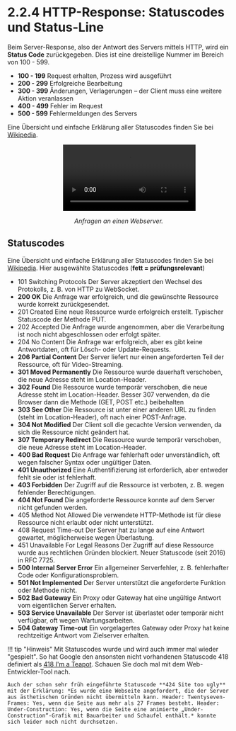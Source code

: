 # 2.2.4 HTTP-Response: Statuscodes und Status-Line

Beim Server-Response, also der Antwort des Servers mittels HTTP, wird ein **Status Code** zurückgegeben. Dies ist eine dreistellige Nummer im Bereich von 100 - 599.

- **100 - 199** Request erhalten, Prozess wird ausgeführt
- **200 - 299** Erfolgreiche Bearbeitung
- **300 - 399** Änderungen, Verlagerungen – der Client muss eine weitere Aktion veranlassen
- **400 - 499** Fehler im Request
- **500 - 599** Fehlermeldungen des Servers

Eine Übersicht und einfache Erklärung aller Statuscodes finden Sie bei [Wikipedia](https://de.wikipedia.org/wiki/HTTP-Statuscode#Liste_der_HTTP-Statuscodes).

<div style="width: 50%; margin: auto;">
  <video controls>
    <source src="../media/4-StatuscodesUndConnection.mp4" type="video/mp4">
    Ihr Browser unterstützt das Video-Tag nicht.
  </video>
  <p style="text-align: center;"><em>Anfragen an einen Webserver.</em></p>
</div>


## Statuscodes

Eine Übersicht und einfache Erklärung aller Statuscodes finden Sie bei [Wikipedia](https://de.wikipedia.org/wiki/HTTP-Statuscode#Liste_der_HTTP-Statuscodes).
Hier ausgewählte Statuscodes (**fett = prüfungsrelevant**)

- 101 Switching Protocols Der Server akzeptiert den Wechsel des Protokolls, z. B. von HTTP zu WebSocket.
- **200 OK** Die Anfrage war erfolgreich, und die gewünschte Ressource wurde korrekt zurückgesendet.
- 201 Created Eine neue Ressource wurde erfolgreich erstellt. Typischer Statuscode der Methode PUT.
- 202 Accepted Die Anfrage wurde angenommen, aber die Verarbeitung ist noch nicht abgeschlossen oder erfolgt später.
- 204 No Content Die Anfrage war erfolgreich, aber es gibt keine Antwortdaten, oft für Lösch- oder Update-Requests.
- **206 Partial Content** Der Server liefert nur einen angeforderten Teil der Ressource, oft für Video-Streaming.
- **301 Moved Permanently** Die Ressource wurde dauerhaft verschoben, die neue Adresse steht im Location-Header.
- **302 Found** Die Ressource wurde temporär verschoben, die neue Adresse steht im Location-Header. Besser 307 verwenden, da die Browser dann die Methode (GET, POST etc.) beibehalten
- **303 See Other** Die Ressource ist unter einer anderen URL zu finden (steht im Location-Header), oft nach einer POST-Anfrage.
- **304 Not Modified** Der Client soll die gecachte Version verwenden, da sich die Ressource nicht geändert hat.
- **307 Temporary Redirect** Die Ressource wurde temporär verschoben, die neue Adresse steht im Location-Header.
- **400 Bad Request** Die Anfrage war fehlerhaft oder unverständlich, oft wegen falscher Syntax oder ungültiger Daten.
- **401 Unauthorized** Eine Authentifizierung ist erforderlich, aber entweder fehlt sie oder ist fehlerhaft.
- **403 Forbidden** Der Zugriff auf die Ressource ist verboten, z. B. wegen fehlender Berechtigungen.
- **404 Not Found** Die angeforderte Ressource konnte auf dem Server nicht gefunden werden.
- 405 Method Not Allowed Die verwendete HTTP-Methode ist für diese Ressource nicht erlaubt oder nicht unterstützt.
- 408 Request Time-out Der Server hat zu lange auf eine Antwort gewartet, möglicherweise wegen Überlastung.
- 451 Unavailable For Legal Reasons Der Zugriff auf diese Ressource wurde aus rechtlichen Gründen blockiert. Neuer Statuscode (seit 2016) in RFC 7725.
- **500 Internal Server Error** Ein allgemeiner Serverfehler, z. B. fehlerhafter Code oder Konfigurationsproblem.
- **501 Not Implemented** Der Server unterstützt die angeforderte Funktion oder Methode nicht.
- **502 Bad Gateway** Ein Proxy oder Gateway hat eine ungültige Antwort vom eigentlichen Server erhalten.
- **503 Service Unavailable** Der Server ist überlastet oder temporär nicht verfügbar, oft wegen Wartungsarbeiten.
- **504 Gateway Time-out** Ein vorgelagertes Gateway oder Proxy hat keine rechtzeitige Antwort vom Zielserver erhalten.


!!! tip "Hinweis"
    Mit Statuscodes wurde und wird auch immer mal wieder "gespielt". So hat Google den ansonsten nicht vorhandenen Statuscode 418 definiert als [418 I'm a Teapot](http://www.google.de/teapot). Schauen Sie doch mal mit dem Web-Entwickler-Tool nach.

    Auch der schon sehr früh eingeführte Statuscode **424 Site too ugly** mit der Erklärung: *Es wurde eine Webseite angefordert, die der Server aus ästhetischen Gründen nicht übermitteln kann. Header: Twentyseven-Frames: Yes, wenn die Seite aus mehr als 27 Frames besteht. Header: Under-Construction: Yes, wenn die Seite eine animierte „Under-Construction“-Grafik mit Bauarbeiter und Schaufel enthält.* konnte sich leider noch nicht durchsetzen.
